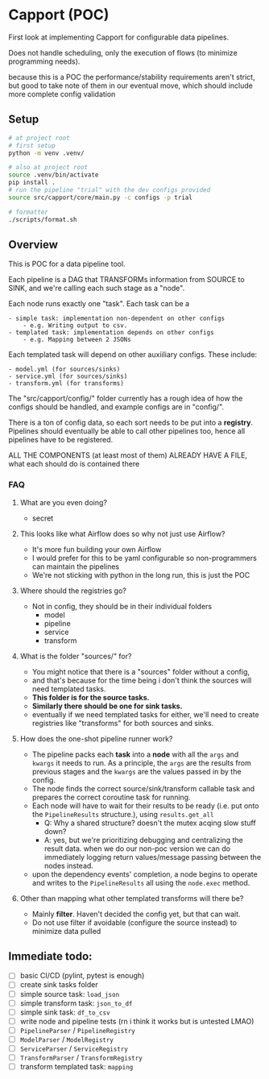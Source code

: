 # Capport (POC)

First look at implementing Capport for configurable data pipelines.

Does not handle scheduling, only the execution of flows 
(to minimize programming needs).

because this is a POC the performance/stability requirements aren't strict,
but good to take note of them in our eventual move, which should include 
more complete config validation

## Setup

```bash
# at project root
# first setup
python -m venv .venv/

# also at project root
source .venv/bin/activate
pip install .
# run the pipeline "trial" with the dev configs provided
source src/capport/core/main.py -c configs -p trial

# formatter
./scripts/format.sh
```

## Overview

This is POC for a data pipeline tool. 

Each pipeline is a DAG that TRANSFORMs information from SOURCE to SINK,
and we're calling each such stage as a "node".

Each node runs exactly one "task". Each task can be a 

    - simple task: implementation non-dependent on other configs
        - e.g. Writing output to csv.
    - templated task: implementation depends on other configs
        - e.g. Mapping between 2 JSONs

Each templated task will depend on other auxiiliary configs. These include:

    - model.yml (for sources/sinks)
    - service.yml (for sources/sinks)
    - transform.yml (for transforms)

The "src/capport/config/" folder currently has a rough idea of how the configs 
should be handled, and example configs are in "config/".

There is a ton of config data, so each sort needs to be put into a **registry**.
Pipelines should eventually be able to call other pipelines too, hence all 
pipelines have to be registered.

ALL THE COMPONENTS (at least most of them) ALREADY HAVE A FILE, what each
should do is contained there

### FAQ

1. What are you even doing?
    - secret

2. This looks like what Airflow does so why not just use Airflow?
    - It's more fun building your own Airflow
    - I would prefer for this to be yaml configurable so non-programmers can 
    maintain the pipelines
    - We're not sticking with python in the long run, this is just the POC

3. Where should the registries go?
    - Not in config, they should be in their individual folders
        - model
        - pipeline
        - service
        - transform

4. What is the folder "sources/" for?
    - You might notice that there is a "sources" folder without a config, 
    - and that's because for the time being i don't think the sources will 
    need templated tasks.
    - **This folder is for the source tasks.**
    - **Similarly there should be one for sink tasks.**
    - eventually if we need templated tasks for either, 
    we'll need to create registries like "transforms" for both sources and sinks.

5. How does the one-shot pipeline runner work?
    - The pipeline packs each **task** into a **node** with all the `args` and 
    `kwargs` it needs to run. As a principle, the `args` are the results from 
    previous stages and the `kwargs` are the values passed in by the config.
    - The node finds the correct source/sink/transform callable task and 
    prepares the correct coroutine task for running.
    - Each node will have to wait for their results to be ready (i.e. put 
    onto the `PipelineResults` structure.), using `results.get_all`
        - Q: Why a shared structure? doesn't the mutex acqing slow stuff down?
        - A: yes, but we're prioritizing debugging and centralizing the result 
        data. when we do our non-poc version we can do immediately logging 
        return values/message passing between the nodes instead.
    - upon the dependency events' completion, a node begins to operate and writes
    to the `PipelineResults` all using the `node.exec` method.

6. Other than mapping what other templated transforms will there be?
    - Mainly **filter**. Haven't decided the config yet, but that can wait.
    - Do not use filter if avoidable (configure the source instead) to minimize data pulled

## Immediate todo:

- [ ] basic CI/CD (pylint, pytest is enough)
- [ ] create sink tasks folder
- [ ] simple source task: `load_json`
- [ ] simple transform task: `json_to_df`
- [ ] simple sink task: `df_to_csv`
- [ ] write node and pipeline tests (rn i think it works but is untested LMAO)
- [ ] `PipelineParser` / `PipelineRegistry`
- [ ] `ModelParser` / `ModelRegistry`
- [ ] `ServiceParser` / `ServiceRegistry`
- [ ] `TransformParser` / `TransformRegistry`
- [ ] transform templated task: `mapping`